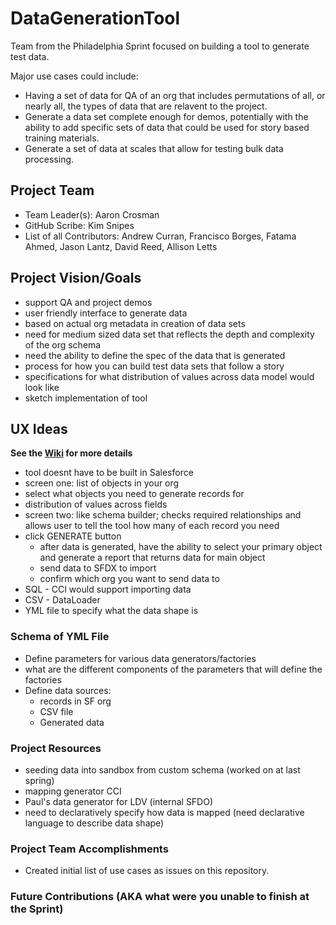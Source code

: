 # DataGenerationTool
Team from the Philadelphia Sprint focused on building a tool to generate test data.

Major use cases could include:
* Having a set of data for QA of an org that includes permutations of all, or nearly all, the types of data that are relavent to the project.
* Generate a data set complete enough for demos, potentially with the ability to add specific sets of data that could be used for story based training materials.
* Generate a set of data at scales that allow for testing bulk data processing.

## Project Team
* Team Leader(s): Aaron Crosman
* GitHub Scribe: Kim Snipes
* List of all Contributors: Andrew Curran, Francisco Borges, Fatama Ahmed, Jason Lantz, David Reed, Allison Letts

## Project Vision/Goals
* support QA and project demos
* user friendly interface to generate data
* based on actual org metadata in creation of data sets
* need for medium sized data set that reflects the depth and complexity of the org schema
* need the ability to define the spec of the data that is generated
* process for how you can build test data sets that follow a story
* specifications for what distribution of values across data model would look like
* sketch implementation of tool

## UX Ideas 
**See the [Wiki](https://github.com/SFDO-Sprint-2019-Philadelphia/DataGenerationTool/wiki/Data-Generation-Tool-UI-Ideas) for more details**
* tool doesnt have to be built in Salesforce
* screen one: list of objects in your org
* select what objects you need to generate records for
* distribution of values across fields
* screen two: like schema builder; checks required relationships and allows user to tell the tool how many of each record you need
* click GENERATE button
    * after data is generated, have the ability to select your primary object and generate a report that returns data for main object
    * send data to SFDX to import
    * confirm which org you want to send data to
* SQL - CCI would support importing data
* CSV - DataLoader
* YML file to specify what the data shape is

### Schema of YML File
* Define parameters for various data generators/factories
* what are the different components of the parameters that will define the factories
* Define data sources:
    * records in SF org
    * CSV file
    * Generated data

### Project Resources
* seeding data into sandbox from custom schema (worked on at last spring)
* mapping generator CCI
* Paul's data generator for LDV (internal SFDO)
* need to declaratively specify how data is mapped (need declarative language to describe data shape)

### Project Team Accomplishments
* Created initial list of use cases as issues on this repository.

### Future Contributions (AKA what were you unable to finish at the Sprint)
